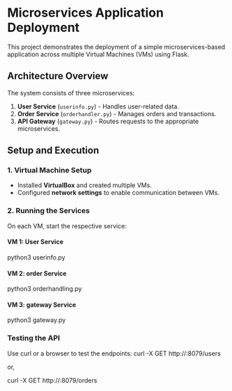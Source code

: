 # Microservices Application Deployment

This project demonstrates the deployment of a simple microservices-based application across multiple Virtual Machines (VMs) using Flask.

## Architecture Overview

The system consists of three microservices:
1. **User Service** (`userinfo.py`) - Handles user-related data.
2. **Order Service** (`orderhandler.py`) - Manages orders and transactions.
3. **API Gateway** (`gateway.py`) - Routes requests to the appropriate microservices.

## Setup and Execution

### 1. Virtual Machine Setup
- Installed **VirtualBox** and created multiple VMs.
- Configured **network settings** to enable communication between VMs.

### 2. Running the Services
On each VM, start the respective service:

#### **VM 1: User Service**
python3 userinfo.py

#### **VM 2: order Service**
python3 orderhandling.py

#### **VM 3: gateway Service**
python3 gateway.py

 ### **Testing the API**
Use curl or a browser to test the endpoints:
curl -X GET http://<gateway-ip>:8079/users

or,

curl -X GET http://<gateway-ip>:8079/orders